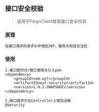 ## 接口安全校验
> 适用于FeignClient框架接口安全校验

### 原理
```text
在接口请求的请求头中增加JWT，服务方校验合法性
```

### 使用
```text
1.接口提供方/接口使用方引入pom
<dependency>
    <groupId>com.wyf</groupId>
    <artifactId>wyf-security</artifactId>
    <version>1.0.1-SNAPSHOT</version>
</dependency>

2.接口提供方在Controller上增加注解
@Security

```